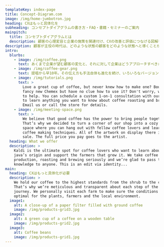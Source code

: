 ```yaml
---
templateKey: index-page
title: Concept-Diagram.com
image: /img/home-jumbotron.jpg
heading: CXはもっと具体化を
subheading: コンセプトダイアグラムの書き方・FAQ・書籍・セミナーのご案内
mainpitch:
  title: コンセプトダイアグラムとは
  description: 顧客の心理変容と企業の施策を関連付け、CXの改善と評価につなげる図解手法です。
description: 顧客が主役の時代は、どのような状態の顧客をどのような状態へと導くことが、顧客にとっても企業にとっても望ましいのかを定義し、最適な場所とタイミングで適切なメッセージを伝え、接客していく必要があります。
intro:
  blurbs:
    - image: /img/coffee.png
      text: あくまで企業が望む顧客の変化と、それに対して企業はどうアプローチすべきか、というコミュニケーション戦略マップとして図解して整理することで、起こすべき変化のデータ化や、訪問者の状態の特定、更にはそれらのデータに基づいたコミュニケーション設計や、実行、評価、オートメーションが可能になります。
    - image: /img/coffee-gear.png
      text: 提唱から早10年。その伝え方も手法自体も進化を続け、いろいろなバージョンが派生したため、最新情報を発信する公式サイトを立ち上げました。定義や描き方に加え、具体例や活用方法、FAQなども掲載していきます。書籍の購入やセミナー参加は必須ではありません。より多くの方に役立つよう願っています。
    - image: /img/tutorials.png
      text: >
        Love a great cup of coffee, but never knew how to make one? Bought a
        fancy new Chemex but have no clue how to use it? Don't worry, we’re here
        to help. You can schedule a custom 1-on-1 consultation with our baristas
        to learn anything you want to know about coffee roasting and brewing.
        Email us or call the store for details.
    - image: /img/meeting-space.png
      text: >
        We believe that good coffee has the power to bring people together.
        That’s why we decided to turn a corner of our shop into a cozy meeting
        space where you can hang out with fellow coffee lovers and learn about
        coffee making techniques. All of the artwork on display there is for
        sale. The full price you pay goes to the artist.
  heading: What we offer
  description: >
    Kaldi is the ultimate spot for coffee lovers who want to learn about their
    java’s origin and support the farmers that grew it. We take coffee
    production, roasting and brewing seriously and we’re glad to pass that
    knowledge to anyone. This is an edit via identity...
main:
  heading: CXはもっと具体化が必要
  description: >
    We hold our coffee to the highest standards from the shrub to the cup.
    That’s why we’re meticulous and transparent about each step of the coffee’s
    journey. We personally visit each farm to make sure the conditions are
    optimal for the plants, farmers and the local environment.
  image1:
    alt: A close-up of a paper filter filled with ground coffee
    image: /img/products-grid3.jpg
  image2:
    alt: A green cup of a coffee on a wooden table
    image: /img/products-grid2.jpg
  image3:
    alt: Coffee beans
    image: /img/products-grid1.jpg
---
```

